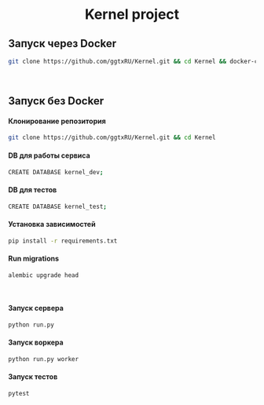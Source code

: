 <h1 align="center">
  Kernel project
</h1>

## Запуск через Docker

```bash
git clone https://github.com/ggtxRU/Kernel.git && cd Kernel && docker-compose up --build
```

<br>

## Запуск без Docker

#### Клонирование репозитория

```bash
git clone https://github.com/ggtxRU/Kernel.git && cd Kernel
```

#### DB для работы сервиса

```bash
CREATE DATABASE kernel_dev;
```

#### DB для тестов

```bash
CREATE DATABASE kernel_test;
```

#### Установка зависимостей

```bash
pip install -r requirements.txt
```

#### Run migrations

```bash
alembic upgrade head
```


<br>

#### Запуск сервера

```bash
python run.py
```

#### Запуск воркера

```bash
python run.py worker
```

#### Запуск тестов

```bash
pytest
```
